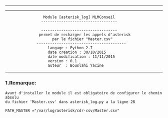 ------------------------------------------------------------------------------------
------------------------------------------------------------------------------------
                     Module [asterisk_log] MLMConseil
                    ----------------------------------

                    ----------------------------------
                   permet de recharger les appels d'asterisk
                   		 par le fichier "Master.csv" 
                  ----------------------------------------
                       langage : Python 2.7
                       date creation : 30/10/2015
                       date modification : 11/11/2015
                       version : 0.1
                       auteur  : Bouslahi Yacine

                         
                                                                              
-------------------------------------------------------------------------------------
### 1.Remarque:
	Avant d'installer le module il est obligatoire de configurer le chemin absolu
	du fichier 'Master.csv' dans asterisk_log.py a la ligne 28 

	PATH_MASTER ="/var/log/asterisk/cdr-csv/Master.csv"

